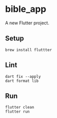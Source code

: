 # bible_app

A new Flutter project.

## Setup

```agsl
brew install fluttter
```

## Lint
```agsl
dart fix --apply
dart format lib
```

## Run
```agsl
flutter clean
flutter run
```